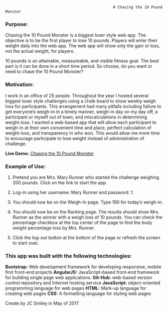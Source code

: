                                                     # Chasing the 10 Pound Monster

### Purpose:

Chasing the 10 Pound Monster is a biggest loser style web app. The objective is to be the first player to lose 10 pounds. Players will enter their weight daily into the web app. The web app will show only the gain or loss, not the actual weight, for players.

10 pounds is an attainable, measureable, and visible fitness goal. The best part is it can be done in a short time period. So choose, do you want or need to chase the 10 Pound Monster?

### Motivation:

I work in an office of 25 people. Throughout the year I hosted several biggest loser style challenges using a chalk board to show weekly weigh loss for participants. This arrangement had many pitfalls including failure to get everyone’s weigh-in in a timely manner, weigh-in day on my day off, a participant or myself out of town, and miscalculations in determining weight-loss. I wanted a web-based app that will allow each participant to weigh-in at their own convenient time and place, perfect calculation of weight-loss, and transparency in who won. This would allow me more time to encourage participate to lose weight instead of administration of challenge.

**Live Demo:** [Chasing the 10 Pound Monster](https://jcsmileyjr.github.io/10MON/)

### Example of Use:
1. Pretend you are Mrs. Mary Runner who started the challenge weighing 200 pounds. Click on the link to start the app.

2. Log-in using her username: Mary Runner and password: 1.

3. You should now be on the Weigh-In page. Type 190 for today’s weigh-in.

4. You should now be on the Ranking page. The results should show Mrs. Runner as the winner with a weigh loss of 10 pounds. You can         check the percentage checkbox at the top center of the page to find the body weight percentage loss by Mrs. Runner.

5. Click the log-out button at the bottom of the page or refresh the screen to start over.

### This app was built with the following technologies:

**Bootstrap:** Web development framework for developing responsive, mobile first front-end projects
**AngularJS:** JavaScript-based front-end framework for building single page web applications.
**Git-Hub:** web-based version control repository and Internet hosting service
**JavaScript:**  object-oriented programming language for web pages
**HTML:**  Mark-up language for creating web pages
**CSS:**  A formatting language for styling web pages

Create by JC Smiley in May of 2017
